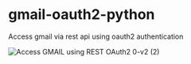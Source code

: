 # gmail-oauth2-python
Access gmail via rest api using oauth2 authentication

![Access GMAIL using REST   OAuth2 0-v2 (2)](https://user-images.githubusercontent.com/246454/210128985-c7117127-f036-467f-8cd9-3f503cf1b4c8.gif)
